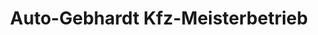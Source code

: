 ---
title: "Auto-Gebhardt Kfz-Meisterbetrieb"
url: /geratal/auto-gebhardt-kfz-meisterbetrieb/
shop: Autowerkstatt
---